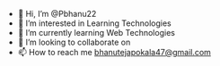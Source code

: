 - 👋 Hi, I’m @Pbhanu22
- 👀 I’m interested in Learning Technologies
- 🌱 I’m currently learning Web Technologies
- 💞️ I’m looking to collaborate on 
- 📫 How to reach me bhanutejapokala47@gmail.com

<!---
Pbhanu22/Pbhanu22 is a ✨ special ✨ repository because its `README.md` (this file) appears on your GitHub profile.
You can click the Preview link to take a look at your changes.
--->

